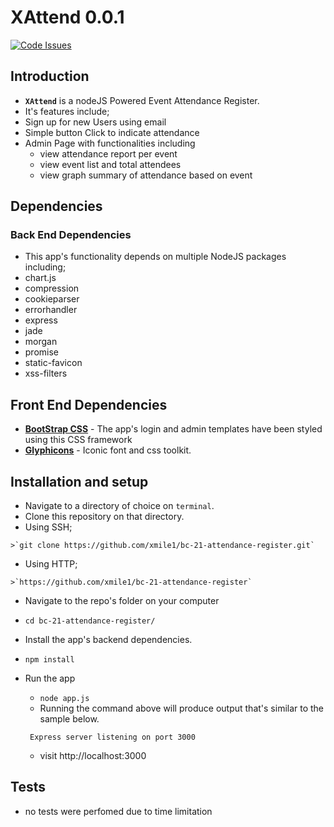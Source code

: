 # XAttend 0.0.1

[![Code Issues](https://www.quantifiedcode.com/api/v1/project/54a4decaa92b4d2483d7a1c3c42f79c0/badge.svg)](https://github.com/xmile1/bc-21-attendance-register/issues)

## Introduction
*  **`XAttend`** is a nodeJS Powered Event Attendance Register.
*  It's features include;
  *  Sign up for new Users using email
  *  Simple button Click to indicate attendance
  *  Admin Page with functionalities including 
     * view attendance report per event
     * view event list and total attendees
     * view graph summary of attendance based on event

## Dependencies

### Back End Dependencies

*  This app's functionality depends on multiple NodeJS packages including;
  * chart.js
  * compression
  * cookieparser
  * errorhandler
  * express
  * jade
  * morgan
  * promise
  * static-favicon
  * xss-filters

## Front End Dependencies
*  **[BootStrap CSS](http://getbootstrap.com/)** - The app's login and admin templates have been styled using this CSS framework
*  **[Glyphicons](https://glyphicons.com/)** - Iconic font and css toolkit.

## Installation and setup
*  Navigate to a directory of choice on `terminal`.
*  Clone this repository on that directory.
  *  Using SSH;

    >`git clone https://github.com/xmile1/bc-21-attendance-register.git`

  *  Using HTTP;

    >`https://github.com/xmile1/bc-21-attendance-register`

*  Navigate to the repo's folder on your computer
  *  `cd bc-21-attendance-register/`
*  Install the app's backend dependencies.
  *  `npm install`
* Run the app
  *  `node app.js`
  *  Running the command above will produce output that's similar to the sample below.

  ```
   Express server listening on port 3000
  ```
  * visit http://localhost:3000
## Tests
* no tests were perfomed due to time limitation
